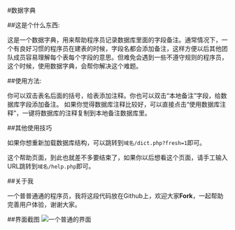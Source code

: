 #数据字典

##这是个什么东西:

这是一个数据字典，用来帮助程序员记录数据库里面的字段备注。通常情况下，一个有良好习惯的程序员在建表的时候，字段名都会添加备注，这样方便以后其他团队成员容易理解每个表每个字段的意思。但难免会遇到一些不遵守规则的程序员， 这个时候，使用数据字典，会帮你解决这个难题。

##使用方法:

你可以双击表名后面的括号，给表添加注释。你也可以双击“本地备注”字段，给数据库字段添加备注。 如果你觉得数据库注释比较好，可以直接点击“使用数据库注释”，一键将数据库的注释复制到本地备注数据库里。

##其他使用技巧

如果你想重新加载数据库结构，可以跳转到`域名/dict.php?fresh=1`即可。

这个帮助页面，到此也就差不多要结束了，如果你以后想看这个页面，请手工输入URL跳转到`域名/help.php`即可。

##关于我

一个普普通通的程序员，我将这段代码放在Github上，欢迎大家**Fork**，一起帮助完善用户体验，谢谢大家。

##界面截图
![一个普通的界面](https://ooo.0o0.ooo/2015/12/04/56613ab1d777a.png)

